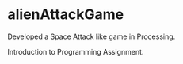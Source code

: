 # alienAttackGame
Developed a Space Attack like game in Processing. 

Introduction to Programming Assignment.
